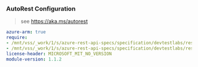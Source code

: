 ### AutoRest Configuration

> see https://aka.ms/autorest

``` yaml
azure-arm: true
require:
- /mnt/vss/_work/1/s/azure-rest-api-specs/specification/devtestlabs/resource-manager/readme.md
- /mnt/vss/_work/1/s/azure-rest-api-specs/specification/devtestlabs/resource-manager/readme.go.md
license-header: MICROSOFT_MIT_NO_VERSION
module-version: 1.1.2
```